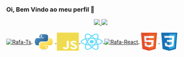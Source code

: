 ### Oi, Bem Vindo ao meu perfil 👋

<div align="center">
  <a href="https://github.com/josjunior">
  <img height="180em" src="https://github-readme-stats.vercel.app/api?username=josjunior&show_icons=true&theme=codeSTACKr&include_all_commits=true&count_private=true"/>
  <img height="180em" src="https://github-readme-stats.vercel.app/api/top-langs/?username=josjunior&layout=compact&langs_count=7&theme=codeSTACKr"/>
</div>

 <div style="display: inline_block"><br>
  <img align="center" alt="Rafa-Ts" height="50" width="60" src="https://cdn.worldvectorlogo.com/logos/java.svg">
     <img align="center" alt="Rafa-Python" height="50" width="60" src="https://raw.githubusercontent.com/devicons/devicon/master/icons/python/python-original.svg">

  <img align="center" alt="Rafa-Js" height="50" width="60" src="https://raw.githubusercontent.com/devicons/devicon/master/icons/javascript/javascript-plain.svg">
  <img align="center" alt="Rafa-React" height="50" width="60" src="https://raw.githubusercontent.com/devicons/devicon/master/icons/react/react-original.svg">
  <img align="center" alt="Rafa-React" height="50" width="50" src="https://cdn.iconscout.com/icon/free/png-256/node-js-1174925.png">
  <img align="center" alt="Rafa-HTML" height="50" width="50" src="https://raw.githubusercontent.com/devicons/devicon/master/icons/html5/html5-original.svg">
  <img align="center" alt="Rafa-CSS" height="50" width="50" src="https://raw.githubusercontent.com/devicons/devicon/master/icons/css3/css3-original.svg">
  

